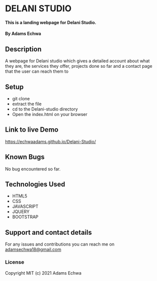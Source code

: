 # DELANI STUDIO
#### This is a landing webpage for Delani Studio.
#### By Adams Echwa
## Description
A webpage for Delani studio which gives a detailed account about what they are, the services they offer, projects done so far and a contact page that the user can reach them to
## Setup
* git clone 
* extract the file
* cd to the Delani-studio directory
* Open the index.html on your browser

## Link to live Demo
https://echwaadams.github.io/Delani-Studio/

## Known Bugs
No bug encountered so far.
## Technologies Used
* HTML5
* CSS 
* JAVASCRIPT
* JQUERY
* BOOTSTRAP
## Support and contact details
For any issues and contributions you can reach me on adamsechwa18@gmail.com
### License
Copyright MIT (c) 2021 Adams Echwa